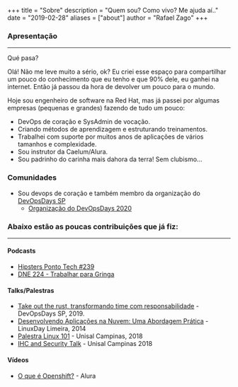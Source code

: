 +++
title = "Sobre"
description = "Quem sou? Como vivo? Me ajuda aí.."
date = "2019-02-28"
aliases = ["about"]
author = "Rafael Zago"
+++

### Apresentação
---

Qué pasa?

Olá! Não me leve muito a sério, ok? Eu criei esse espaço para compartilhar um pouco do conhecimento que eu tenho e que 90% dele, eu ganhei na internet. Então já passou da hora de devolver um pouco para o mundo.

Hoje sou engenheiro de software na Red Hat, mas já passei por algumas empresas (pequenas e grandes) fazendo de tudo um pouco: 


* DevOps de coração e SysAdmin de vocação.
* Criando métodos de aprendizagem e estruturando treinamentos.
* Trabalhei com suporte por muitos anos de aplicações de vários tamanhos e complexidade.
* Sou instrutor da Caelum/Alura.
* Sou padrinho do carinha mais dahora da terra! Sem clubismo...


### Comunidades

* Sou devops de coração e também membro da organização do [DevOpsDays SP](https://devopsdays.org/events/2020-sao-paulo/contato) 
  * [Organização do DevOpsDays 2020](https://devopsdays.org/events/2020-sao-paulo/welcome/)


### Abaixo estão as poucas contribuições que já fiz:
---
#### Podcasts

* [Hipsters Ponto Tech #239](https://www.hipsters.tech/trello-jira-e-ferramentas-de-produtividade-hipsters-ponto-tech-239/)
* [DNE 224 - Trabalhar para Gringa](https://devnaestrada.com.br/2019/09/20/trabalhar-na-gringa.html)


#### Talks/Palestras
* [Take out the rust, transformando time com responsabilidade](https://youtu.be/lZOEdv_W7Ac?t=311) - DevOpsDays SP, 2019.
* [Desenvolvendo Aplicações na Nuvem: Uma Abordagem Prática](http://www.facebook.com/linuxdayuniplimeira) - LinuxDay Limeira, 2014
* [Palestra Linux 101](https://github.com/rafaelvzago/linux-101-unisal) - Unisal Campinas, 2018
* [IHC and Security Talk](https://drive.google.com/file/d/1Wsh-InOzGSJCKkoc3RYq71EjrvyBdFlN/view?usp=sharing) - Unisal Campinas 2018

#### Vídeos
* [O que é Openshift?](https://www.youtube.com/watch?v=B0vNhpeJZdw) - Alura

